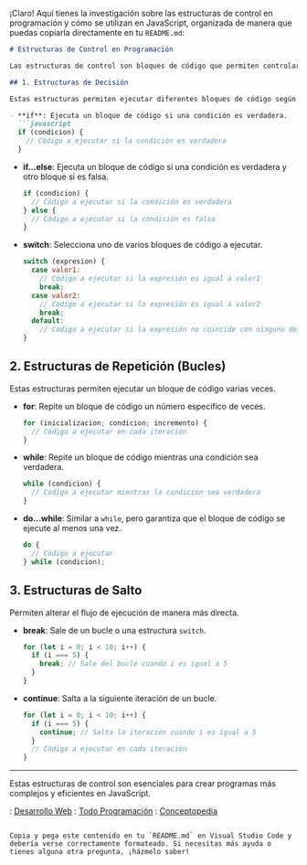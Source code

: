 ¡Claro! Aquí tienes la investigación sobre las estructuras de control en programación y cómo se utilizan en JavaScript, organizada de manera que puedas copiarla directamente en tu `README.md`:

```markdown
# Estructuras de Control en Programación

Las estructuras de control son bloques de código que permiten controlar el flujo de ejecución de un programa. Son fundamentales para tomar decisiones y repetir tareas, lo que hace que el código sea más dinámico y eficiente. En JavaScript, las principales estructuras de control son:

## 1. Estructuras de Decisión

Estas estructuras permiten ejecutar diferentes bloques de código según ciertas condiciones.

- **if**: Ejecuta un bloque de código si una condición es verdadera.
  ```javascript
  if (condicion) {
    // Código a ejecutar si la condición es verdadera
  }
  ```

- **if...else**: Ejecuta un bloque de código si una condición es verdadera y otro bloque si es falsa.
  ```javascript
  if (condicion) {
    // Código a ejecutar si la condición es verdadera
  } else {
    // Código a ejecutar si la condición es falsa
  }
  ```

- **switch**: Selecciona uno de varios bloques de código a ejecutar.
  ```javascript
  switch (expresion) {
    case valor1:
      // Código a ejecutar si la expresión es igual a valor1
      break;
    case valor2:
      // Código a ejecutar si la expresión es igual a valor2
      break;
    default:
      // Código a ejecutar si la expresión no coincide con ninguno de los valores anteriores
  }
  ```

## 2. Estructuras de Repetición (Bucles)

Estas estructuras permiten ejecutar un bloque de código varias veces.

- **for**: Repite un bloque de código un número específico de veces.
  ```javascript
  for (inicializacion; condicion; incremento) {
    // Código a ejecutar en cada iteración
  }
  ```

- **while**: Repite un bloque de código mientras una condición sea verdadera.
  ```javascript
  while (condicion) {
    // Código a ejecutar mientras la condición sea verdadera
  }
  ```

- **do...while**: Similar a `while`, pero garantiza que el bloque de código se ejecute al menos una vez.
  ```javascript
  do {
    // Código a ejecutar
  } while (condicion);
  ```

## 3. Estructuras de Salto

Permiten alterar el flujo de ejecución de manera más directa.

- **break**: Sale de un bucle o una estructura `switch`.
  ```javascript
  for (let i = 0; i < 10; i++) {
    if (i === 5) {
      break; // Sale del bucle cuando i es igual a 5
    }
  }
  ```

- **continue**: Salta a la siguiente iteración de un bucle.
  ```javascript
  for (let i = 0; i < 10; i++) {
    if (i === 5) {
      continue; // Salta la iteración cuando i es igual a 5
    }
    // Código a ejecutar en cada iteración
  }
  ```

---

Estas estructuras de control son esenciales para crear programas más complejos y eficientes en JavaScript.

: [Desarrollo Web](https://desarrolloweb.com/articulos/543.php)
: [Todo Programación](http://todoprogramacion.com.ar/javascript-capitulo-02-estructuras-de-control/)
: [Conceptopedia](https://conceptopedia.de/estructuras-de-control-en-javascript-para-que-sirve-ejemplos/)
```

Copia y pega este contenido en tu `README.md` en Visual Studio Code y debería verse correctamente formateado. Si necesitas más ayuda o tienes alguna otra pregunta, ¡házmelo saber!